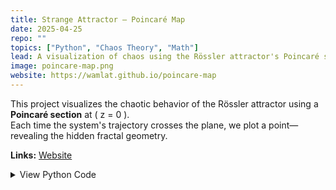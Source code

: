 ```yaml
---
title: Strange Attractor – Poincaré Map
date: 2025-04-25
repo: ""
topics: ["Python", "Chaos Theory", "Math"]
lead: A visualization of chaos using the Rössler attractor's Poincaré section.
image: poincare-map.png
website: https://wamlat.github.io/poincare-map
---
```


This project visualizes the chaotic behavior of the Rössler attractor using a
**Poincaré section** at \( z = 0 \).  
Each time the system's trajectory crosses the plane, we plot a point—revealing
the hidden fractal geometry.

**Links:** [Website](https://wamlat.github.io/poincare-map)

<details>
<summary>View Python Code</summary>

```python
import numpy as np
import matplotlib.pyplot as plt
from scipy.integrate import solve_ivp

a, b, c = 0.2, 0.2, 5.7

def rossler(t, state):
    x, y, z = state
    dx = -y - z
    dy = x + a * y
    dz = b + z * (x - c)
    return [dx, dy, dz]

y0 = [1.0, 1.0, 1.0]
t_span = (0, 500)
t_eval = np.linspace(*t_span, 100000)

sol = solve_ivp(rossler, t_span, y0, t_eval=t_eval, rtol=1e-9)
x, y, z = sol.y

poincare_x, poincare_y = [], []
for i in range(1, len(z)):
    if z[i-1] < 0 and z[i] >= 0:
        alpha = -z[i-1] / (z[i] - z[i-1])
        px = x[i-1] + alpha * (x[i] - x[i-1])
        py = y[i-1] + alpha * (y[i] - y[i-1])
        poincare_x.append(px)
        poincare_y.append(py)

plt.figure(figsize=(8, 6))
plt.scatter(poincare_x, poincare_y, s=0.5)
plt.title("Poincaré Map of Rössler Attractor (z=0)")
plt.xlabel("x")
plt.ylabel("y")
plt.grid(True)
plt.savefig("poincare-map.png", dpi=300)
plt.show()
```

</details>
